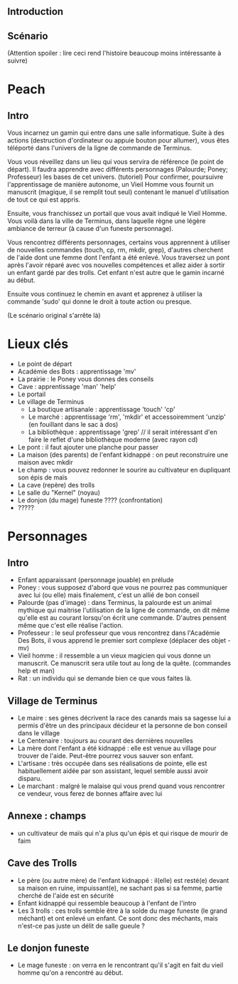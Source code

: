 Introduction
----------------

Scénario
----------------
(Attention spoiler : lire ceci rend l'histoire beaucoup moins intéressante à suivre)

# Peach

## Intro
Vous incarnez un gamin qui entre dans une salle informatique.
Suite à des actions (destruction d'ordinateur ou appuie bouton pour allumer), vous êtes téléporté dans l'univers de la ligne de commande de Terminus.

Vous vous réveillez dans un lieu qui vous servira de référence (le point de départ).
Il faudra apprendre avec différents personnages (Palourde; Poney; Professeur) les bases de cet univers. (tutoriel)
Pour confirmer, poursuivre l'apprentissage de manière autonome, un Vieil Homme vous fournit un manuscrit (magique, il se remplit tout seul) contenant le manuel d'utilisation de tout ce qui est appris.

Ensuite, vous franchissez un portail que vous avait indiqué le Vieil Homme.
Vous voilà dans la ville de Terminus, dans laquelle règne une légère ambiance de terreur (à cause d'un funeste personnage).

Vous rencontrez différents personnages, certains vous apprennent à utiliser de nouvelles commandes (touch, cp, rm, mkdir, grep), d'autres cherchent de l'aide dont une femme dont l'enfant a été enlevé.
Vous traversez un pont après l'avoir réparé avec vos nouvelles compétences et allez aider à sortir un enfant gardé par des trolls.
Cet enfant n'est autre que le gamin incarné au début.

Ensuite vous continuez le chemin en avant et apprenez à utiliser la commande 'sudo' qui donne le droit à toute action ou presque.

(Le scénario original s'arrête là)

# Lieux  clés
* Le point de départ 
* Académie des Bots : apprentissage 'mv'
* La prairie : le Poney vous donnes des conseils
* Cave : apprentissage 'man' 'help'
* Le portail
* Le village de Terminus
    * La boutique artisanale : apprentissage 'touch' 'cp'
    * Le marché : apprentissage 'rm', 'mkdir' et accessoiremment 'unzip' (en fouillant dans le sac à dos)
    * La bibliothèque : apprentissage 'grep' // il serait intéressant d'en faire le reflet d'une bibliothèque moderne (avec rayon cd)
* Le pont : il faut ajouter une planche pour passer
* La maison (des parents) de l'enfant kidnappé : on peut reconstruire une maison avec mkdir
* Le champ : vous pouvez redonner le sourire au cultivateur en dupliquant son épis de maïs
* La cave (repère) des trolls
* Le salle du "Kernel" (noyau)
* Le donjon (du mage) funeste ???? (confrontation)
* ?????

# Personnages
## Intro
* Enfant apparaissant (personnage jouable) en prélude
* Poney : vous supposez d'abord que vous ne pourrez pas communiquer avec lui (ou elle) mais finalement, c'est un allié de bon conseil
* Palourde (pas d'image) : dans Terminus, la palourde est un animal mythique qui maitrise l'utilisation de la ligne de commande, on dit même qu'elle est au courant lorsqu'on écrit une commande. D'autres pensent même que c'est elle réalise l'action.
* Professeur : le seul professeur que vous rencontrez dans l'Académie Des Bots, il vous apprend le premier sort complexe (déplacer des objet - mv)
* Vieil homme : il ressemble a un vieux magicien qui vous donne un manuscrit. Ce manuscrit sera utile tout au long de la quête. (commandes help et man)
* Rat : un individu qui se demande bien ce que vous faites là.


## Village de Terminus
* Le maire : ses gènes décrivent la race des canards mais sa sagesse lui a permis d'être un des principaux décideur et la personne de bon conseil dans le village
* Le Centenaire : toujours au courant des dernières nouvelles
* La mère dont l'enfant a été kidnappé : elle est venue au village pour trouver de l'aide. Peut-être pourrez vous sauver son enfant.
* L'artisane : très occupée dans ses réalisations de pointe, elle est habituellement aidée par son assistant, lequel semble aussi avoir disparu.
* Le marchant : malgré le malaise qui vous prend quand vous rencontrer ce vendeur, vous ferez de bonnes affaire avec lui

## Annexe : champs
* un cultivateur de maïs qui n'a plus qu'un épis et qui risque de mourir de faim
 
## Cave des Trolls
* Le père (ou autre mère) de l'enfant kidnappé : il(elle) est resté(e) devant sa maison en ruine, impuissant(e), ne sachant pas si sa femme, partie cherché de l'aide est en sécurité
* Enfant kidnappé qui ressemble beaucoup à l'enfant de l'intro
* Les 3 trolls : ces trolls semble être à la solde du mage funeste (le grand méchant) et ont enlevé un enfant. Ce sont donc des méchants, mais n'est-ce pas juste un délit de salle gueule ?

## Le donjon funeste
* Le mage funeste : on verra en le rencontrant qu'il s'agit en fait du vieil homme qu'on a rencontré au début. 
